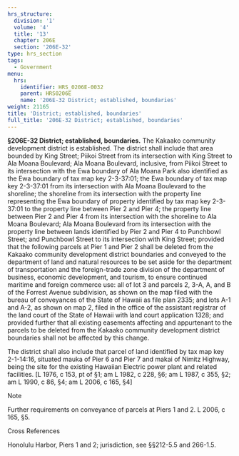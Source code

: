 ```yaml
---
hrs_structure:
  division: '1'
  volume: '4'
  title: '13'
  chapter: 206E
  section: '206E-32'
type: hrs_section
tags:
  - Government
menu:
  hrs:
    identifier: HRS_0206E-0032
    parent: HRS0206E
    name: '206E-32 District; established, boundaries'
weight: 21165
title: 'District; established, boundaries'
full_title: '206E-32 District; established, boundaries'
---
```

**§206E-32 District; established, boundaries.** The Kakaako community development district is established. The district shall include that area bounded by King Street; Piikoi Street from its intersection with King Street to Ala Moana Boulevard; Ala Moana Boulevard, inclusive, from Piikoi Street to its intersection with the Ewa boundary of Ala Moana Park also identified as the Ewa boundary of tax map key 2-3-37:01; the Ewa boundary of tax map key 2-3-37:01 from its intersection with Ala Moana Boulevard to the shoreline; the shoreline from its intersection with the property line representing the Ewa boundary of property identified by tax map key 2-3-37:01 to the property line between Pier 2 and Pier 4; the property line between Pier 2 and Pier 4 from its intersection with the shoreline to Ala Moana Boulevard; Ala Moana Boulevard from its intersection with the property line between lands identified by Pier 2 and Pier 4 to Punchbowl Street; and Punchbowl Street to its intersection with King Street; provided that the following parcels at Pier 1 and Pier 2 shall be deleted from the Kakaako community development district boundaries and conveyed to the department of land and natural resources to be set aside for the department of transportation and the foreign-trade zone division of the department of business, economic development, and tourism, to ensure continued maritime and foreign commerce use: all of lot 3 and parcels 2, 3-A, A, and B of the Forrest Avenue subdivision, as shown on the map filed with the bureau of conveyances of the State of Hawaii as file plan 2335; and lots A-1 and A-2, as shown on map 2, filed in the office of the assistant registrar of the land court of the State of Hawaii with land court application 1328; and provided further that all existing easements affecting and appurtenant to the parcels to be deleted from the Kakaako community development district boundaries shall not be affected by this change.

The district shall also include that parcel of land identified by tax map key 2-1-14:16, situated mauka of Pier 6 and Pier 7 and makai of Nimitz Highway, being the site for the existing Hawaiian Electric power plant and related facilities. [L 1976, c 153, pt of §1; am L 1982, c 228, §6; am L 1987, c 355, §2; am L 1990, c 86, §4; am L 2006, c 165, §4]

Note

Further requirements on conveyance of parcels at Piers 1 and 2\. L 2006, c 165, §5.

Cross References

Honolulu Harbor, Piers 1 and 2; jurisdiction, see §§212-5.5 and 266-1.5.